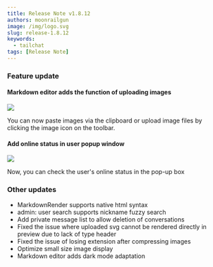 ```yaml
---
title: Release Note v1.8.12
authors: moonrailgun
image: /img/logo.svg
slug: release-1.8.12
keywords:
  - tailchat
tags: [Release Note]
---
```


### Feature update

#### Markdown editor adds the function of uploading images

![](/img/blog/release-note/v1.8.12/1.gif)

You can now paste images via the clipboard or upload image files by clicking the image icon on the toolbar.

#### Add online status in user popup window

![](/img/blog/release-note/v1.8.12/2.png)

Now, you can check the user's online status in the pop-up box

### Other updates

- MarkdownRender supports native html syntax
- admin: user search supports nickname fuzzy search
- Add private message list to allow deletion of conversations
- Fixed the issue where uploaded svg cannot be rendered directly in preview due to lack of type header
- Fixed the issue of losing extension after compressing images
- Optimize small size image display
- Markdown editor adds dark mode adaptation
